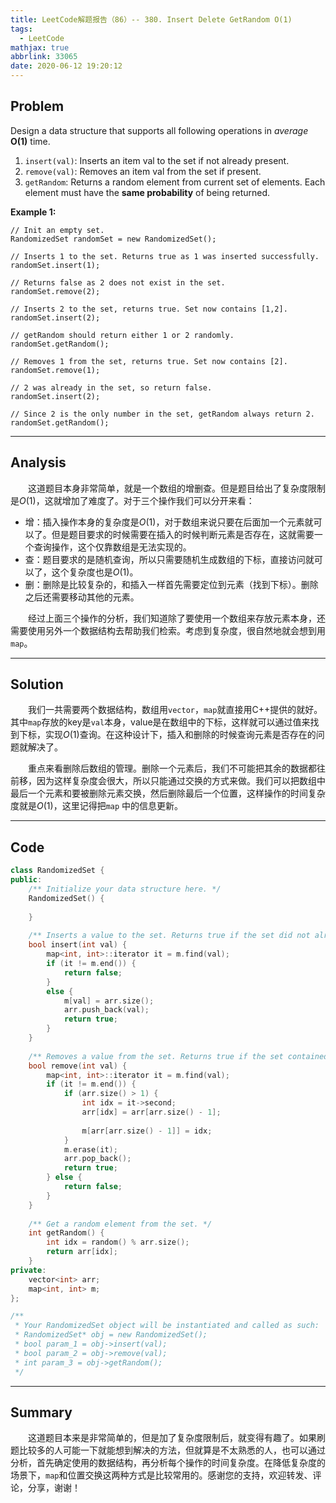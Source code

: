 ```yaml
---
title: LeetCode解题报告（86）-- 380. Insert Delete GetRandom O(1)
tags:
  - LeetCode
mathjax: true
abbrlink: 33065
date: 2020-06-12 19:20:12
---
```


## Problem

Design a data structure that supports all following operations in *average* **O(1)** time.

1. `insert(val)`: Inserts an item val to the set if not already present.
2. `remove(val)`: Removes an item val from the set if present.
3. `getRandom`: Returns a random element from current set of elements. Each element must have the **same probability** of being returned.

<!-- more -->

**Example 1:**

```
// Init an empty set.
RandomizedSet randomSet = new RandomizedSet();

// Inserts 1 to the set. Returns true as 1 was inserted successfully.
randomSet.insert(1);

// Returns false as 2 does not exist in the set.
randomSet.remove(2);

// Inserts 2 to the set, returns true. Set now contains [1,2].
randomSet.insert(2);

// getRandom should return either 1 or 2 randomly.
randomSet.getRandom();

// Removes 1 from the set, returns true. Set now contains [2].
randomSet.remove(1);

// 2 was already in the set, so return false.
randomSet.insert(2);

// Since 2 is the only number in the set, getRandom always return 2.
randomSet.getRandom();
```

------

## Analysis

&emsp;&emsp;这道题目本身非常简单，就是一个数组的增删查。但是题目给出了复杂度限制是$O(1)$，这就增加了难度了。对于三个操作我们可以分开来看：

- 增：插入操作本身的复杂度是$O(1)$，对于数组来说只要在后面加一个元素就可以了。但是题目要求的时候需要在插入的时候判断元素是否存在，这就需要一个查询操作，这个仅靠数组是无法实现的。
- 查：题目要求的是随机查询，所以只需要随机生成数组的下标，直接访问就可以了，这个复杂度也是$O(1)$。
- 删：删除是比较复杂的，和插入一样首先需要定位到元素（找到下标）。删除之后还需要移动其他的元素。

&emsp;&emsp;经过上面三个操作的分析，我们知道除了要使用一个数组来存放元素本身，还需要使用另外一个数据结构去帮助我们检索。考虑到复杂度，很自然地就会想到用`map`。

------

## Solution

&emsp;&emsp;我们一共需要两个数据结构，数组用`vector`，`map`就直接用C++提供的就好。其中`map`存放的key是`val`本身，value是在数组中的下标，这样就可以通过值来找到下标，实现$O(1)$查询。在这种设计下，插入和删除的时候查询元素是否存在的问题就解决了。

&emsp;&emsp;重点来看删除后数组的管理。删除一个元素后，我们不可能把其余的数据都往前移，因为这样复杂度会很大，所以只能通过交换的方式来做。我们可以把数组中最后一个元素和要被删除元素交换，然后删除最后一个位置，这样操作的时间复杂度就是$O(1)$，这里记得把`map` 中的信息更新。

------

## Code

```c++
class RandomizedSet {
public:
    /** Initialize your data structure here. */
    RandomizedSet() {
        
    }
    
    /** Inserts a value to the set. Returns true if the set did not already contain the specified element. */
    bool insert(int val) {
        map<int, int>::iterator it = m.find(val);
        if (it != m.end()) {
            return false;
        }
        else {
            m[val] = arr.size();
            arr.push_back(val);
            return true;
        }
    }
    
    /** Removes a value from the set. Returns true if the set contained the specified element. */
    bool remove(int val) {
        map<int, int>::iterator it = m.find(val);
        if (it != m.end()) {
            if (arr.size() > 1) {
                int idx = it->second;
                arr[idx] = arr[arr.size() - 1];
            
                m[arr[arr.size() - 1]] = idx;
            }
            m.erase(it);
            arr.pop_back();
            return true;
        } else {
            return false;
        }
    }
    
    /** Get a random element from the set. */
    int getRandom() {
        int idx = random() % arr.size();
        return arr[idx];
    }
private:
    vector<int> arr;
    map<int, int> m;
};

/**
 * Your RandomizedSet object will be instantiated and called as such:
 * RandomizedSet* obj = new RandomizedSet();
 * bool param_1 = obj->insert(val);
 * bool param_2 = obj->remove(val);
 * int param_3 = obj->getRandom();
 */
```

------

## Summary

 &emsp;&emsp;这道题目本来是非常简单的，但是加了复杂度限制后，就变得有趣了。如果刷题比较多的人可能一下就能想到解决的方法，但就算是不太熟悉的人，也可以通过分析，首先确定使用的数据结构，再分析每个操作的时间复杂度。在降低复杂度的场景下，`map`和位置交换这两种方式是比较常用的。感谢您的支持，欢迎转发、评论，分享，谢谢！
